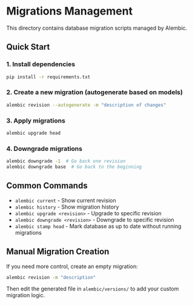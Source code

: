 # Migrations Management

This directory contains database migration scripts managed by Alembic.

## Quick Start

### 1. Install dependencies
```bash
pip install -r requirements.txt
```

### 2. Create a new migration (autogenerate based on models)
```bash
alembic revision --autogenerate -m "description of changes"
```

### 3. Apply migrations
```bash
alembic upgrade head
```

### 4. Downgrade migrations
```bash
alembic downgrade -1  # Go back one revision
alembic downgrade base  # Go back to the beginning
```

## Common Commands

- `alembic current` - Show current revision
- `alembic history` - Show migration history
- `alembic upgrade <revision>` - Upgrade to specific revision
- `alembic downgrade <revision>` - Downgrade to specific revision
- `alembic stamp head` - Mark database as up to date without running migrations

## Manual Migration Creation

If you need more control, create an empty migration:
```bash
alembic revision -m "description"
```

Then edit the generated file in `alembic/versions/` to add your custom migration logic.
